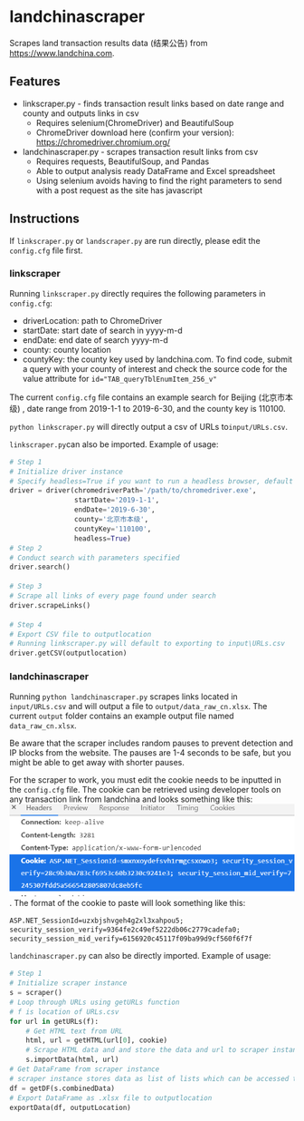 ﻿# landchinascraper

Scrapes land transaction results data (结果公告) from https://www.landchina.com.

## Features

- linkscraper.py - finds transaction result links based on date range and county and outputs links in csv
  - Requires selenium(ChromeDriver) and BeautifulSoup
  - ChromeDriver download here (confirm your version): https://chromedriver.chromium.org/
- landchinascraper.py - scrapes transaction result links from csv 
  - Requires requests, BeautifulSoup, and Pandas
  - Able to output analysis ready DataFrame and Excel spreadsheet
  - Using selenium avoids having to find the right parameters to send with a post request as the site has javascript

## Instructions 

If `linkscraper.py` or `landscraper.py` are run directly, please edit the `config.cfg` file first. 

### linkscraper

Running `linkscraper.py`  directly requires the following parameters in `config.cfg`:

- driverLocation: path to ChromeDriver
- startDate: start date of search in yyyy-m-d
- endDate: end date of search yyyy-m-d
- county: county location
- countyKey: the county key used by landchina.com. To find code, submit a query with your county of interest and check the source code for the value attribute for `id="TAB_queryTblEnumItem_256_v"`

The current `config.cfg` file contains an example search for Beijing (北京市本级) , date range from 2019-1-1 to 2019-6-30, and the county key is 110100.

`python linkscraper.py` will directly output a csv of URLs to`input/URLs.csv`.

`linkscraper.py`can also be imported. Example of usage:

```python
# Step 1
# Initialize driver instance
# Specify headless=True if you want to run a headless browser, default is False
driver = driver(chromedriverPath='/path/to/chromedriver.exe',
                startDate='2019-1-1',
                endDate='2019-6-30',
                county='北京市本级',
                countyKey='110100',
                headless=True)
# Step 2
# Conduct search with parameters specified
driver.search()

# Step 3
# Scrape all links of every page found under search
driver.scrapeLinks()

# Step 4
# Export CSV file to outputlocation
# Running linkscraper.py will default to exporting to input\URLs.csv
driver.getCSV(outputlocation)
```

### landchinascraper

Running `python landchinascraper.py` scrapes links located in `input/URLs.csv` and will output a file to `output/data_raw_cn.xlsx`. The current `output` folder contains an example output file named `data_raw_cn.xlsx`.

Be aware that the scraper includes random pauses to prevent detection and IP blocks from the website. The pauses are 1-4 seconds to be safe, but you might be able to get away with shorter pauses.

For the scraper to work, you must edit the cookie needs to be inputted in the `config.cfg` file. The cookie can be retrieved using developer tools on any transaction link from landchina and looks something like this:
![cookie](images/cookie.PNG).
The format of the cookie to paste will look something like this:

```
ASP.NET_SessionId=uzxbjshvgeh4g2xl3xahpou5; security_session_verify=9364fe2c49ef5222db06c2779cadefa0; security_session_mid_verify=6156920c45117f09ba99d9cf560f6f7f
```

`landchinascraper.py` can also be directly imported. Example of usage:

```python
# Step 1
# Initialize scraper instance
s = scraper()
# Loop through URLs using getURLs function
# f is location of URLs.csv
for url in getURLs(f):
	# Get HTML text from URL
	html, url = getHTML(url[0], cookie)
	# Scrape HTML data and and store the data and url to scraper instance
	s.importData(html, url)
# Get DataFrame from scraper instance
# scraper instance stores data as list of lists which can be accessed through s.combinedData
df = getDF(s.combinedData)
# Export DataFrame as .xlsx file to outputlocation
exportData(df, outputLocation)
```
